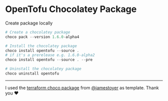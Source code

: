 ﻿# OpenTofu Chocolatey Package

Create package locally

~~~powershell
# Create a chocolatey package
choco pack --version 1.6.0-alpha4

# Install the chocolatey package
choco install opentofu --source .
# if it's a prerelease e.g. 1.6.0-alpha2
choco install opentofu --source . --pre

# Uninstall the chocolatey package
choco uninstall opentofu
~~~

---

I used the [terraform choco package](https://github.com/jamestoyer/chocolatey-packages) from [@jamestoyer](https://github.com/jamestoyer) as template. Thank you ❤
